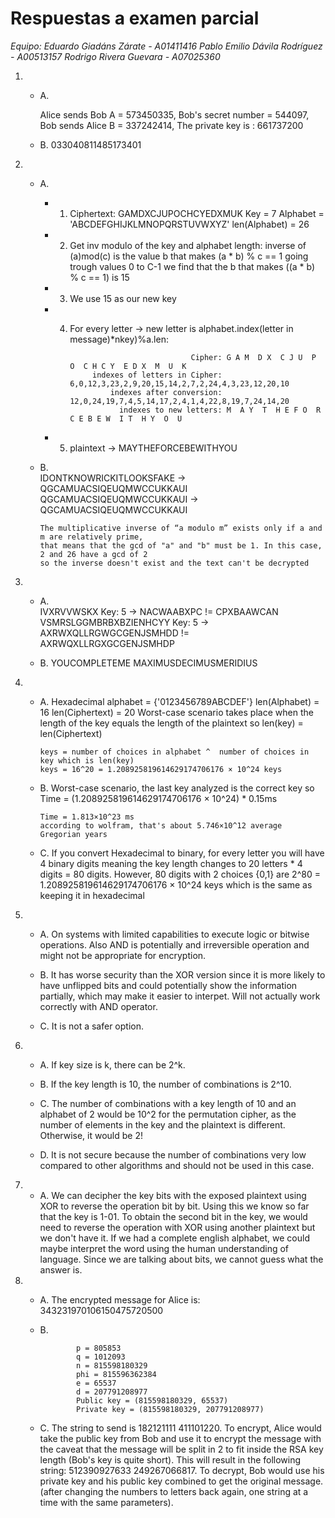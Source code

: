 # Respuestas a examen parcial
*Equipo: Eduardo Giadáns Zárate - A01411416
         Pablo Emilio Dávila Rodríguez - A00513157
         Rodrigo Rivera Guevara - A07025360*

1.
    - A.  
        
        Alice sends Bob A = 573450335,
        Bob's secret number = 544097,
        Bob sends Alice B = 337242414,
        The private key is : 
        661737200

    - B.  033040811485173401

2.  
    - A.  
        - 1. Ciphertext: GAMDXCJUPOCHCYEDXMUK Key = 7 Alphabet = 'ABCDEFGHIJKLMNOPQRSTUVWXYZ' 
            len(Alphabet) = 26

        - 2. Get inv modulo of the key and alphabet length:
             inverse of (a)mod(c) is the value b that makes (a * b) % c == 1
             going trough values 0 to C-1 we find that the b that makes ((a * b) % c == 1) is 15
        - 3. We use 15 as our new key
        - 4. For every letter -> new letter is alphabet.index(letter in message)*nkey)%a.len:
        
                                            Cipher: G A M  D X  C J U  P  O  C H C Y  E D X  M  U  K
                      indexes of letters in Cipher: 6,0,12,3,23,2,9,20,15,14,2,7,2,24,4,3,23,12,20,10
                          indexes after conversion: 12,0,24,19,7,4,5,14,17,2,4,1,4,22,8,19,7,24,14,20
                            indexes to new letters: M  A Y  T  H E F O  R  C E B E W  I T  H Y  O  U
                    
        - 5. plaintext -> MAYTHEFORCEBEWITHYOU

    
    - B.  
          IDONTKNOWRICKITLOOKSFAKE -> QGCAMUACSIQEUQMWCCUKKAUI
          QGCAMUACSIQEUQMWCCUKKAUI -> QGCAMUACSIQEUQMWCCUKKAUI

          The multiplicative inverse of “a modulo m” exists only if a and m are relatively prime,
          that means that the gcd of "a" and "b" must be 1. In this case, 2 and 26 have a gcd of 2
          so the inverse doesn't exist and the text can't be decrypted

3.  
    - A.  
        IVXRVVWSKX Key: 5 -> NACWAABXPC != CPXBAAWCAN 
        VSMRSLGGMBRBXBZIENHCYY Key: 5 -> AXRWXQLLRGWGCGENJSMHDD != AXRWQXLLRGXGCGENJSMHDP

    - B.  YOUCOMPLETEME
          MAXIMUSDECIMUSMERIDIUS

4.
    - A.  Hexadecimal alphabet = {'0123456789ABCDEF'} len(Alphabet) = 16 len(Ciphertext) = 20
          Worst-case scenario takes place when the length of the key equals the length of the plaintext
          so len(key) = len(Ciphertext)
          
          keys = number of choices in alphabet ^  number of choices in key which is len(key)
          keys = 16^20 = 1.208925819614629174706176 × 10^24 keys

    - B.  Worst-case scenario, the last key analyzed is the correct key
          so Time = (1.208925819614629174706176 × 10^24) * 0.15ms

          Time = 1.813×10^23 ms
          according to wolfram, that's about 5.746×10^12 average Gregorian years

    - C.  If you convert Hexadecimal to binary, for every letter you will have 4 binary digits
          meaning the key length changes to 20 letters * 4 digits = 80 digits.
          However, 80 digits with 2 choices {0,1} are 2^80 = 1.208925819614629174706176 × 10^24 keys
          which is the same as keeping it in hexadecimal


5.  
    - A.  On systems with limited capabilities to execute logic or bitwise operations. Also AND is       potentially and irreversible operation and might not be appropriate for encryption.


    - B.  It has worse security than the XOR version since it is more likely to have unflipped bits and could potentially show the information partially, which may make it easier to interpet. Will not actually work correctly with AND operator.

    - C.  It is not a safer option.

6.  
    - A.  If key size is k, there can be 2^k.

    - B.  If the key length is 10, the number of combinations is 2^10.

    - C.  The number of combinations with a key length of 10 and an alphabet of 2 would be 10^2 for the permutation cipher, as the number
    of elements in the key and the plaintext is different. Otherwise, it would be 2!

    - D.  It is not secure because the number of combinations very low compared to other algorithms and should not be used in this case.

7.  
    - A.  We can decipher the key bits with the exposed plaintext using XOR to reverse the operation bit by bit. Using this we know so far that the key is 
        1-01. To obtain the second bit in the key, we would need to reverse the operation with XOR using another plaintext but we don't have it. If we had a
        complete english alphabet, we could maybe interpret the word using the human understanding of language. Since we are talking about bits, we cannot guess
        what the answer is. 

8.  
    - A.  The encrypted message for Alice is: 343231970106150475720500

    - B. 
                  
                  p = 805853
                  q = 1012093
                  n = 815598180329
                  phi = 815596362384
                  e = 65537
                  d = 207791208977
                  Public key = (815598180329, 65537)
                  Private key = (815598180329, 207791208977)
        

    - C.  The string to send is 182121111 411101220. To encrypt, Alice would take the public key from Bob and use it to encrypt the message with the caveat that the message will
        be split in 2 to fit inside the RSA key length (Bob's key is quite short).
        This will result in the following string: 512390927633 249267066817. To decrypt, Bob would use his private key and his public key combined to get the original message.
        (after changing the numbers to letters back again, one string at a time with the same parameters).
